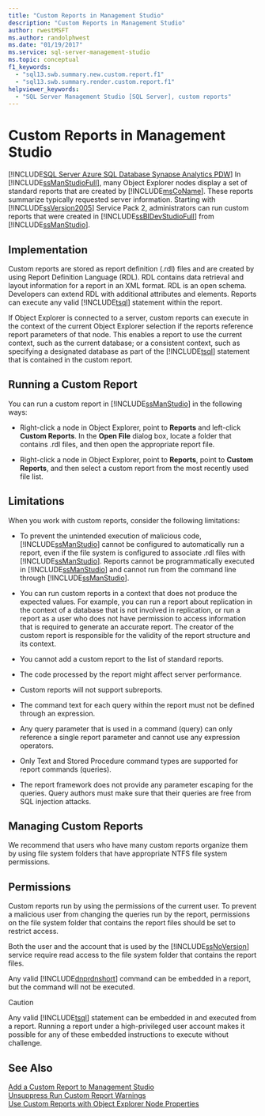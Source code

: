 ```yaml
---
title: "Custom Reports in Management Studio"
description: "Custom Reports in Management Studio"
author: rwestMSFT
ms.author: randolphwest
ms.date: "01/19/2017"
ms.service: sql-server-management-studio
ms.topic: conceptual
f1_keywords:
  - "sql13.swb.summary.new.custom.report.f1"
  - "sql13.swb.summary.render.custom.report.f1"
helpviewer_keywords:
  - "SQL Server Management Studio [SQL Server], custom reports"
---
```


# Custom Reports in Management Studio
[!INCLUDE[SQL Server Azure SQL Database Synapse Analytics PDW](../includes/applies-to-version/sql-asdb-asdbmi-asa-pdw.md)]
In [!INCLUDE[ssManStudioFull](../includes/ssmanstudiofull-md.md)], many Object Explorer nodes display a set of standard reports that are created by [!INCLUDE[msCoName](../includes/msconame-md.md)]. These reports summarize typically requested server information. Starting with [!INCLUDE[ssVersion2005](../includes/ssversion2005-md.md)] Service Pack 2, administrators can run custom reports that were created in [!INCLUDE[ssBIDevStudioFull](../includes/ssbidevstudiofull-md.md)] from [!INCLUDE[ssManStudio](../includes/ssmanstudio-md.md)].  
  
## Implementation  
Custom reports are stored as report definition (.rdl) files and are created by using Report Definition Language (RDL). RDL contains data retrieval and layout information for a report in an XML format. RDL is an open schema. Developers can extend RDL with additional attributes and elements. Reports can execute any valid [!INCLUDE[tsql](../includes/tsql-md.md)] statement within the report.  
  
If Object Explorer is connected to a server, custom reports can execute in the context of the current Object Explorer selection if the reports reference report parameters of that node. This enables a report to use the current context, such as the current database; or a consistent context, such as specifying a designated database as part of the [!INCLUDE[tsql](../includes/tsql-md.md)] statement that is contained in the custom report.  
  
## Running a Custom Report  
You can run a custom report in [!INCLUDE[ssManStudio](../includes/ssmanstudio-md.md)] in the following ways:  
  
-   Right-click a node in Object Explorer, point to **Reports** and left-click **Custom Reports**. In the **Open File** dialog box, locate a folder that contains .rdl files, and then open the appropriate report file.  
  
-   Right-click a node in Object Explorer, point to **Reports**, point to **Custom Reports**, and then select a custom report from the most recently used file list.  
  
## Limitations  
When you work with custom reports, consider the following limitations:  
  
-   To prevent the unintended execution of malicious code, [!INCLUDE[ssManStudio](../includes/ssmanstudio-md.md)] cannot be configured to automatically run a report, even if the file system is configured to associate .rdl files with [!INCLUDE[ssManStudio](../includes/ssmanstudio-md.md)]. Reports cannot be programmatically executed in [!INCLUDE[ssManStudio](../includes/ssmanstudio-md.md)] and cannot run from the command line through [!INCLUDE[ssManStudio](../includes/ssmanstudio-md.md)].  
  
-   You can run custom reports in a context that does not produce the expected values. For example, you can run a report about replication in the context of a database that is not involved in replication, or run a report as a user who does not have permission to access information that is required to generate an accurate report. The creator of the custom report is responsible for the validity of the report structure and its context.  
  
-   You cannot add a custom report to the list of standard reports.  
  
-   The code processed by the report might affect server performance.  
  
-   Custom reports will not support subreports.  
  
-   The command text for each query within the report must not be defined through an expression.  
  
-   Any query parameter that is used in a command (query) can only reference a single report parameter and cannot use any expression operators.  
  
-   Only Text and Stored Procedure command types are supported for report commands (queries).  
  
-   The report framework does not provide any parameter escaping for the queries. Query authors must make sure that their queries are free from SQL injection attacks.  
  
## Managing Custom Reports  
We recommend that users who have many custom reports organize them by using file system folders that have appropriate NTFS file system permissions.  
  
## Permissions  
Custom reports run by using the permissions of the current user. To prevent a malicious user from changing the queries run by the report, permissions on the file system folder that contains the report files should be set to restrict access.  
  
Both the user and the account that is used by the [!INCLUDE[ssNoVersion](../includes/ssnoversion-md.md)] service require read access to the file system folder that contains the report files.  
  
Any valid [!INCLUDE[dnprdnshort](../includes/dnprdnshort-md.md)] command can be embedded in a report, but the command will not be executed.  
  
> [!CAUTION]  
> Any valid [!INCLUDE[tsql](../includes/tsql-md.md)] statement can be embedded in and executed from a report. Running a report under a high-privileged user account makes it possible for any of these embedded instructions to execute without challenge.  
  

  
## See Also  
[Add a Custom Report to Management Studio](add-a-custom-report-to-management-studio.md)  
[Unsuppress Run Custom Report Warnings](unsuppress-run-custom-report-warnings.md)  
[Use Custom Reports with Object Explorer Node Properties](use-custom-reports-with-object-explorer-node-properties.md)  
  
